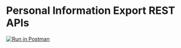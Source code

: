 # Personal Information Export REST APIs

<div id="swagger-ui"></div>
<script src="{{base_path}}/assets/lib/swagger/swagger-ui-bundle.js"> </script>
<script src="{{base_path}}/assets/lib/swagger/swagger-ui-standalone-preset.js"> </script>
<script>

  // Begin Swagger UI call region
  const ui = SwaggerUIBundle({
    url: "https://github.com/wso2-extensions/identity-governance/blob/68e3f2d5e246b6a75f48e314ee1019230c662b55/components/org.wso2.carbon.identity.api.user.governance/src/main/resources/api.identity.user.yaml",
    dom_id: '#swagger-ui',
    deepLinking: true,
    presets: [
      SwaggerUIBundle.presets.apis,
      SwaggerUIStandalonePreset
    ],
    plugins: [
      SwaggerUIBundle.plugins.DownloadUrl
    ],
    layout: "StandaloneLayout"
  })
  // End Swagger UI call region

   window.ui = ui
</script>

[![Run in Postman](https://run.pstmn.io/button.svg)](https://www.getpostman.com/collections/51139ad1cff6875115a1)

